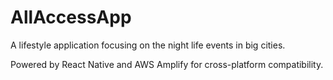 # AllAccessApp
A lifestyle application focusing on the night life events in big cities.

Powered by React Native and AWS Amplify for cross-platform compatibility.
